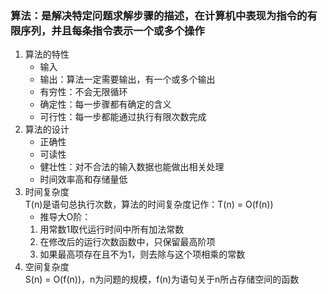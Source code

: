 ### 算法：是解决特定问题求解步骤的描述，在计算机中表现为指令的有限序列，并且每条指令表示一个或多个操作
1. 算法的特性
    - 输入
    - 输出：算法一定需要输出，有一个或多个输出
    - 有穷性：不会无限循环
    - 确定性：每一步骤都有确定的含义
    - 可行性：每一步都能通过执行有限次数完成
2. 算法的设计
    - 正确性
    - 可读性
    - 健壮性：对不合法的输入数据也能做出相关处理
    - 时间效率高和存储量低
3. 时间复杂度    
T(n)是语句总执行次数，算法的时间复杂度记作：T(n) = O(f(n))    
    - 推导大O阶：    
    1) 用常数1取代运行时间中所有加法常数    
    2) 在修改后的运行次数函数中，只保留最高阶项    
    3) 如果最高项存在且不为1，则去除与这个项相乘的常数
4. 空间复杂度    
S(n) = O(f(n))，n为问题的规模，f(n)为语句关于n所占存储空间的函数

  
